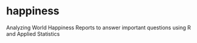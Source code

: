 # happiness
Analyzing World Happiness Reports to answer important questions using R and Applied Statistics
